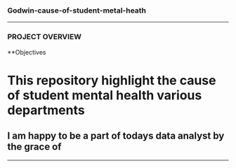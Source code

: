 ### Godwin-cause-of-student-metal-heath
---
### PROJECT OVERVIEW
**Objectives

# This repository highlight the cause of student mental health various departments
## I am happy to be a part of todays data analyst by the grace of
***
